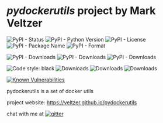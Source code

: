 
# *pydockerutils* project by Mark Veltzer

![PyPI - Status](https://img.shields.io/pypi/status/pydockerutils)
![PyPI - Python Version](https://img.shields.io/pypi/pyversions/pydockerutils)
![PyPI - License](https://img.shields.io/pypi/l/pydockerutils)
![PyPI - Package Name](https://img.shields.io/pypi/v/pydockerutils)
![PyPI - Format](https://img.shields.io/pypi/format/pydockerutils)

![PyPI - Downloads](https://img.shields.io/pypi/dd/pydockerutils)
![PyPI - Downloads](https://img.shields.io/pypi/dw/pydockerutils)
![PyPI - Downloads](https://img.shields.io/pypi/dm/pydockerutils)

![Code style: black](https://img.shields.io/badge/code%20style-black-000000.svg)
![Downloads](https://pepy.tech/badge/pydockerutils)
![Downloads](https://pepy.tech/badge/pydockerutils/month)
![Downloads](https://pepy.tech/badge/pydockerutils/week)

[![Known Vulnerabilities](https://snyk.io/test/github/veltzer/pydockerutils/badge.svg?targetFile=requirements.txt)](https://snyk.io/test/github/veltzer/pydockerutils?targetFile=requirements.txt)



pydockerutils is a set of docker utils

project website: <https://veltzer.github.io/pydockerutils>

chat with me at [![gitter](https://badges.gitter.im/Join%20Chat.svg)](https://gitter.im/veltzer/mark.veltzer)



